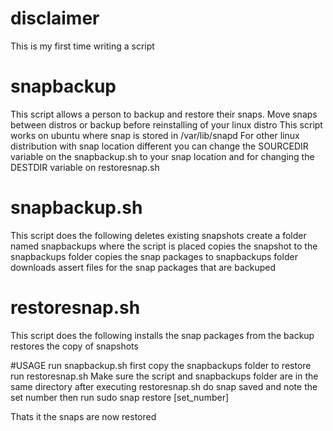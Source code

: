 # disclaimer
This is  my first time writing a script

# snapbackup

This script allows a person to backup and restore their snaps.
Move snaps between distros or backup before reinstalling of  your linux distro
This script works on ubuntu where snap is stored in /var/lib/snapd
For other linux distribution with snap location  different you can change the SOURCEDIR variable on the  snapbackup.sh to  your snap location and for changing the DESTDIR variable on restoresnap.sh

# snapbackup.sh
This script does the following
  deletes existing snapshots
  create a folder named snapbackups where the script is placed
  copies  the snapshot to the snapbackups folder
  copies the snap packages to snapbackups folder
  downloads assert files for the snap packages that are backuped

#  restoresnap.sh
  This script  does the following
    installs the snap packages from the backup
    restores the copy of snapshots
    
    
#USAGE
run snapbackup.sh first
copy the snapbackups folder 
to restore
run restoresnap.sh
Make sure the script and snapbackups folder are in  the same directory
after executing restoresnap.sh
do snap saved and note the set number
then run sudo snap restore [set_number]

Thats it the snaps  are now  restored
  
